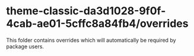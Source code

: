 # theme-classic-da3d1028-9f0f-4cab-ae01-5cffc8a84fb4/overrides

This folder contains overrides which will automatically be required by package users.
